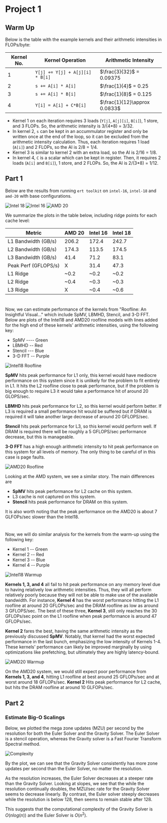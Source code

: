 # Project 1

## Warm Up
Below is the table with the example kernels and their arithmetic intensities in FLOPs/byte:

| Kernel No. | Kernel Operation                 | Arithmetic Intensity        |
| ---        | ---                              | ---                         |
| 1          | `Y[j] += Y[j] + A[j][i] * B[i]`  | $\frac{3}{32}$ = 0.09375    |
| 2          | `s += A[i] * A[i]`               | $\frac{1}{4}$ = 0.25        |
| 3          | `s += A[i] * B[i]`               | $\frac{1}{8}$ = 0.125       |
| 4          | `Y[i] = A[i] + C*B[i]`           | $\frac{1}{12}\approx 0.0833$|
- Kernel 1 on each iteration requires 3 loads (`Y[j]`, `A[j][i]`, `B[i]`), 1 store, and 3 FLOPs. So, the arithmetic intensity is 3/(4*8) = 3/32.
- In kernel 2, `s` can be kept in an accummulator register and only be written once at the end of the loop, so it can be excluded from the arithmetic intensity calculation. Thus, each iteration requires 1 load (`A[i]`) and 2 FLOPs, so the AI is 2/8 = 1/4.
- Kernel 3 is similar to kernel 2 with an extra load, so the AI is 2/16 = 1/8.
- In kernel 4, `C` is a scalar which can be kept in register. Then, it requires 2 loads (`A[i]` and `B[i]`), 1 store, and 2 FLOPs. So, the AI is 2/(3*8) = 1/12.

## Part 1
Below are the results from running `ert toolkit` on `intel-16`, `intel-18` and `amd-20` with base configurations.

![Intel 18](https://github.com/user-attachments/assets/dbb9a7a4-ca5f-46ea-9f12-5208a6b5681e)
![Intel 16](https://github.com/user-attachments/assets/8740852d-4897-4959-bfaf-39dd18d2dc08)
![AMD 20](https://github.com/user-attachments/assets/a239edbd-ba3d-4f90-ab5e-9fa0fa87eccf)

We summarize the plots in the table below, including ridge points for each cache level:

| Metric               | AMD 20 | Intel 16 | Intel 18 |
| ---                  | ---    | ---      | ---      |
| L1 Bandwidth (GB/s)  | 206.2  | 172.4    | 242.7    |
| L2 Bandwidth (GB/s)  | 174.3  | 113.5    | 174.5    |
| L3 Bandwidth (GB/s)  | 41.4   | 71.2     | 83.1     |
| Peak Perf (GFLOPS/s) | X      | 31.4     | 47.3     |
| L1 Ridge             | ~0.2   | ~0.2     | ~0.2     |
| L2 Ridge             | ~0.4   | ~0.3     | ~0.3     |
| L3 Ridge             | X      | ~0.4     | ~0.6     |

#

Now, we can estimate performance of the kernels from "Roofline: An Insightful Visual..." which include SpMV, LBMHD, Stencil, and 3-D FFT. Below are plots of the Intel18 and AMD20 roofline models with lines added for the high end of these kernels' arithmetic intensities, using the following key:
- SpMV ---- Green
- LBMHD -- Red
- Stencil --- Blue
- 3-D FFT -- Purple

![Intel18 Roofline](./Roofline_Images/intel18_Roofline_Kernels.png)

__SpMV__ hits peak performance for L1 only, this kernel would have mediocre performance on this system since it is unlikely for the problem to fit entirely in L1. It hits the L2 roofline close to peak performance, but if the problem is big enough to require L3 it would take a performance hit of around 20 GLOPS/sec.

__LBMHD__ hits peak performance for L2, so this kernel would perform better. If L3 is required a small performance hit would be suffered but if DRAM is required it will take another large decrease of around 20 GFLOPS/sec.

__Stencil__ hits peak performance for L3, so this kernel would perform well. If DRAM is required there will be roughly a 5 GFLOPS/sec performance decrease, but this is manageable.

__3-D FFT__ has a high enough arithmetic intensity to hit peak performance on this system for all levels of memory. The only thing to be careful of in this case is page faults.

![AMD20 Roofline](./Roofline_Images/amd20_Roofline_Kernels.png)

Looking at the AMD system, we see a similar story. The main differences are
- __SpMV__ hits peak performance for L2 cache on this system.
- L3 cache is not captured on this system.
- __Stencil__ hits peak performance for DRAM on this system.

It is also worth noting that the peak performance on the AMD20 is about 7 GLFOPs/sec slower than the Intel18.

#

Now, we will do similar analysis for the kernels from the warm-up using the following key:
- Kernel 1 -- Green
- Kernel 2 -- Red
- Kernel 3 -- Blue
- Kernel 4 -- Purple

![Intel18 Warmup](./Roofline_Images/intel18_Warmup_Kernels.png)

__Kernels 1, 3, and 4__ all fail to hit peak performance on any memory level due to having relatively low arithmetic intensities. Thus, they will all perform relatively poorly because they will not be able to make use of the available bandwidth. For instance, __Kernel 4__ has the worst performance hitting the L1 roofline at around 20 GFLOPs/sec and the DRAM roofline as low as around 3 GFLOPS/sec. The best of these three, __Kernel 3__, still only reaches the 30 GFLOPs/sec point on the L1 roofline when peak performance is around 47 GFLOPs/sec.

__Kernel 2__ fares the best, having the same arithmetic intensity as the previously discussed __SpMV__. Notably, that kernel had the worst expected performance in the last bunch, emphasizing the low intensity of Kernels 1-4. These kernels' performance can likely be improved marginally by using optimizations like prefetching, but ultimately they are highly latency-bound.

![AMD20 Warmup](./Roofline_Images/amd20_Warmup_Kernels.png)

On the AMD20 system, we would still expect poor performance from __Kernels 1, 3, and 4__, hitting L1 roofline at best around 25 GFLOPs/sec and at worst around 18 GFLOPs/sec. __Kernel 2__ Hits peak performance for L2 cache, but hits the DRAM roofline at around 10 GLFOPs/sec.

## Part 2

### Estimate Big-O Scalings

Below, we plotted the mega zone updates (MZU) per second by the resolution for both the Euler Solver and the Gravity Solver. The Euler Solver is a stencil operation, whereas the Gravity solver is a Fast Fourier Transform Spectral method. 

![Complexity](./agoge_gc_results/complexity.png)

By the plot, we can see that the Gravity Solver consistently has more zone updates per second than the Euler Solver, no matter the resolution. 

As the resolution increases, the Euler Solver decreases at a steeper rate than the Gravity Solver. Looking at slopes, we see that the while the resolution continually doubles, the MZU/sec rate for the Gravity Solver seems to decrease linearly. By contrast, the Euler solver steeply decreases while the resolution is below 128, then seems to remain stable after 128.

This suggests that the computational complexity of the Gravity Solver is $O(nlog(n))$ and the Euler Solver is $O(n^2)$. 
